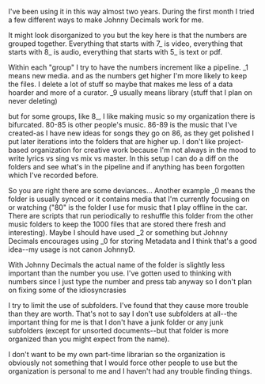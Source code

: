 I've been using it in this way almost two years. During the first month I tried a few different ways to make Johnny Decimals work for me.

It might look disorganized to you but the key here is that the numbers are grouped together. Everything that starts with 7\_ is video, everything that starts with 8\_ is audio, everything that starts with 5\_ is text or pdf.

Within each "group" I try to have the numbers increment like a pipeline. \_1 means new media. and as the numbers get higher I'm more likely to keep the files. I delete a lot of stuff so maybe that makes me less of a data hoarder and more of a curator. \_9 usually means library (stuff that I plan on never deleting)

but for some groups, like 8\_, I like making music so my organization there is bifurcated. 80-85 is other people's music. 86-89 is the music that I've created-as I have new ideas for songs they go on 86, as they get polished I put later iterations into the folders that are higher up. I don't like project-based organization for creative work because I'm not always in the mood to write lyrics vs sing vs mix vs master. In this setup I can do a diff on the folders and see what's in the pipeline and if anything has been forgotten which I've recorded before.  


So you are right there are some deviances... Another example \_0 means the folder is usually synced or it contains media that I'm currently focusing on or watching ("80" is the folder I use for music that I play offline in the car. There are scripts that run periodically to reshuffle this folder from the other music folders to keep the 1000 files that are stored there fresh and interesting). Maybe I should have used \_2 or something but Johnny Decimals encourages using \_0 for storing Metadata and I think that's a good idea--my usage is not canon JohnnyD.  

With Johnny Decimals the actual name of the folder is slightly less important than the number you use. I've gotten used to thinking with numbers since I just type the number and press tab anyway so I don't plan on fixing some of the idiosyncrasies

I try to limit the use of subfolders. I've found that they cause more trouble than they are worth. That's not to say I don't use subfolders at all--the important thing for me is that I don't have a junk folder or any junk subfolders (except for unsorted documents--but that folder is more organized than you might expect from the name).

I don't want to be my own part-time librarian so the organization is obviously not something that I would force other people to use but the organization is personal to me and I haven't had any trouble finding things.
